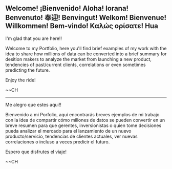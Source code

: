 ## Welcome! ¡Bienvenido! Aloha! Iorana! Benvenuto! 奉迎! Benvingut! Welkom! Bienvenue! Willkommen! Bem-vindo! Καλώς ορίσατε! Hua

I'm glad that you are here!! 

Welcome to my Portfolio, here you'll find brief examples of my work with the idea to share how millions of data can be converted into a brief summary for desition makers to analyze the market from launching a new product, tendencies of past/current clients, correlations or even sometimes predicting the future.

Enjoy the ride! 

~~CH


----------

Me alegro que estes aqui!! 

Bienvenido a mi Porfolio, aquí encontrarás breves ejemplos de mi trabajo con la idea de compartir cómo millones de datos se pueden convertir en un breve resumen para que gerentes, inversionistas o quien tome decisiones pueda analizar el mercado para el lanzamiento de un nuevo producto/servicio, tendencias de clientes actuales, ver nuevas correlaciones o incluso a veces predicir el futuro.

Espero que disfrutes el viaje! 

~~CH
